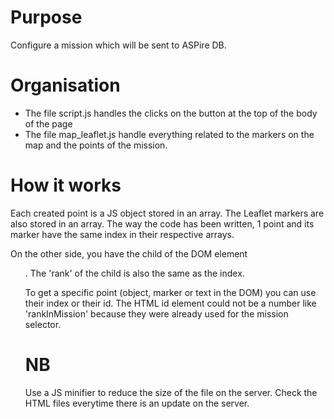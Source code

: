 # Purpose

Configure a mission which will be sent to ASPire DB.

# Organisation
- The file script.js handles the clicks on the button at the top of the body of 
the page
- The file map_leaflet.js handle everything related to the markers on the map 
and the points of the mission.

# How it works
Each created point is a JS object stored in an array. The Leaflet markers are 
also stored in an array. The way the code has been written, 1 point and its 
marker have the same index in their respective arrays.

On the other side, you have the child of the DOM element <ul>. The 'rank' of the
child is also the same as the index.

To get a specific point (object, marker or text in the DOM) you can use their 
index or their id. The HTML id element could not be a number like 'rankInMission'
because they were already used for the mission selector.

# NB
Use a JS minifier to reduce the size of the file on the server. Check the HTML 
files everytime there is an update on the server.
